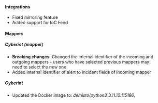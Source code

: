 
#### Integrations

- Fixed mirroring feature
- Added support for IoC Feed

#### Mappers

##### Cyberint (mapper)

- **Breaking changes**: Changed the internal identifier of the incoming and outgoing mappers - users who have selected previous mappers may need to select the new one
- Added internal identifier of alert to incident fields of incoming mapper

##### Cyberint

- Updated the Docker image to: *demisto/python3:3.11.10.115186*.
